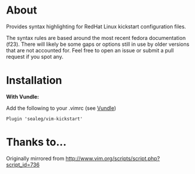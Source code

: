 # About
Provides syntax highlighting for RedHat Linux kickstart configuration files.

The syntax rules are based around the most recent fedora documentation (f23).
There will likely be some gaps or options still in use by older versions that
are not accounted for. Feel free to open an issue or submit a pull request
if you spot any.

# Installation

**With Vundle:**

Add the following to your .vimrc (see [Vundle](https://github.com/VundleVim/Vundle.vim))

    Plugin 'sealeg/vim-kickstart'


# Thanks to...

Originally mirrored from http://www.vim.org/scripts/script.php?script_id=736

